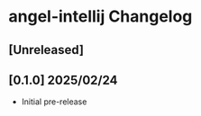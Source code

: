 <!-- Keep a Changelog guide -> https://keepachangelog.com -->

# angel-intellij Changelog

## [Unreleased]

## [0.1.0] 2025/02/24

- Initial pre-release
